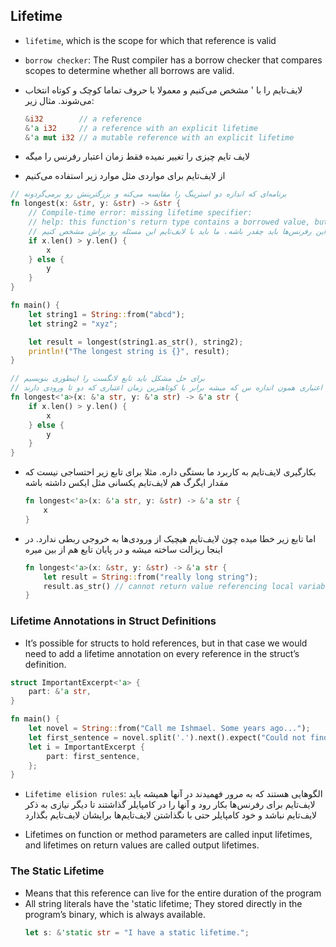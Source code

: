 ## Lifetime
* ‍‍‍‍`lifetime`, which is the scope for which that reference is valid
* `borrow checker`: The Rust compiler has a borrow checker that compares scopes to determine whether all borrows are valid.
* لایف‌تایم را با ' مشخص می‌کنیم و معمولا با حروف تماما کوچک و کوتاه انتخاب می‌شوند. مثال زیر:
    ```rust
    &i32        // a reference
    &'a i32     // a reference with an explicit lifetime
    &'a mut i32 // a mutable reference with an explicit lifetime
    ```
* لایف تایم چیزی را تغییر نمیده فقط زمان اعتبار رفرنس را میگه

* از لایف‌تایم برای مواردی مثل موارد زیر استفاده می‌کنیم
```rust
// برنامه‌ای که اندازه دو استرینگ را مقایسه می‌کنه و بزرگترینش رو برمی‌گردونه
fn longest(x: &str, y: &str) -> &str {
    // Compile-time error: missing lifetime specifier: 
    // help: this function's return type contains a borrowed value, but the signature does not say whether it is borrowed from `x` or `y`
    // مشکل اینجا اینه که این تابع در زمان کامپایل نمی‌دونه کدوم‌یک از رفرنس‌های ورودی ایکس یا ایگرگ برگردونده میشه. در نتیجه باروچکر نمی‌دونه زمان عمر این رفرنس‌ها باید چقدر باشه. ما باید با لایف‌تایم این مسئله رو براش مشخص کنیم
    if x.len() > y.len() { 
        x
    } else {
        y
    }
}

fn main() {
    let string1 = String::from("abcd");
    let string2 = "xyz";

    let result = longest(string1.as_str(), string2);
    println!("The longest string is {}", result);
}

// برای حل مشکل باید تابع لانگست را اینطوری بنویسیم
// اینجا ما به تابع لانگست گفتیم که ورودی‌ها هرو دو دارای زمان عمر یکسان و برابر هستند. در ضمن گفتیم که خروجی تابع هم دارای زمان اعتباری همون اندازه س که میشه برابر با کوتاهترین زمان اعتباری که دو تا ورودی دارند
fn longest<'a>(x: &'a str, y: &'a str) -> &'a str {
    if x.len() > y.len() {
        x
    } else {
        y
    }
}
```

* بکارگیری لایف‌تایم به کاربرد ما بستگی داره. مثلا برای تابع زیر احتساجی نیست که مقدار ایگرگ هم لایف‌تایم یکسانی مثل ایکس داشته باشه
    ```rust
    fn longest<'a>(x: &'a str, y: &str) -> &'a str {
        x
    }
    ```

*  اما تابع زیر خطا میده چون لایف‌تایم هیچیک از ورودی‌ها به خروجی ربطی ندارد. در اینجا ریزالت ساخته میشه و در پایان تابع هم از بین میره
    ```rust
    fn longest<'a>(x: &str, y: &str) -> &'a str {
        let result = String::from("really long string");
        result.as_str() // cannot return value referencing local variable `result`
    }
    ```

### Lifetime Annotations in Struct Definitions
* It’s possible for structs to hold references, but in that case we would need to add a lifetime annotation on every reference in the struct’s definition.

```rust
struct ImportantExcerpt<'a> {
    part: &'a str,
}

fn main() {
    let novel = String::from("Call me Ishmael. Some years ago...");
    let first_sentence = novel.split('.').next().expect("Could not find a '.'");
    let i = ImportantExcerpt {
        part: first_sentence,
    };
}
```

* `Lifetime elision rules`: الگوهایی هستند که به مرور فهمیدند در آنها همیشه باید لایف‌تایم برای رفرنس‌ها بکار رود و آنها را در کامپایلر گذاشتند تا دیگر نیازی به ذکر لایف‌تایم نباشد و خود کامپایلر حتی با نگذاشتن لایف‌تایم‌ها برایشان لایف‌تایم بگذارد

* Lifetimes on function or method parameters are called input lifetimes, and lifetimes on return values are called output lifetimes.

### The Static Lifetime
* Means that this reference can live for the entire duration of the program
* All string literals have the 'static lifetime; They stored directly in the program’s binary, which is always available.
    ```rust
    let s: &'static str = "I have a static lifetime.";
    ```